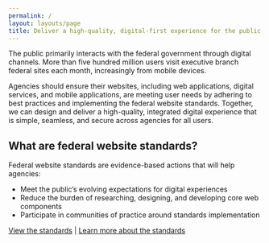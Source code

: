 ```yaml
---
permalink: /
layout: layouts/page
title: Deliver a high-quality, digital-first experience for the public
---
```


The public primarily interacts with the federal government through digital channels. More than five hundred million users visit executive branch federal sites each month, increasingly from mobile devices.

Agencies should ensure their websites, including web applications, digital services, and mobile applications, are meeting user needs by adhering to best practices and implementing the federal website standards. Together, we can design and deliver a high-quality, integrated digital experience that is simple, seamless, and secure across agencies for all users.

## What are federal website standards?

Federal website standards are evidence-based actions that will help agencies:

- Meet the public’s evolving expectations for digital experiences
- Reduce the burden of researching, designing, and developing core web components
- Participate in communities of practice around standards implementation

[View the standards](standards) | [Learn more about the standards](about)
